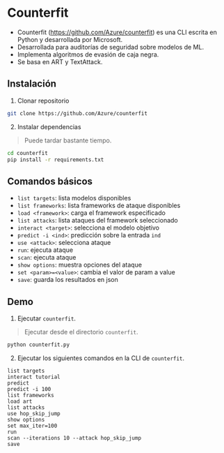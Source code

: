 # Counterfit

* Counterfit (https://github.com/Azure/counterfit) es una CLI escrita en Python y desarrollada por Microsoft.
* Desarrollada para auditorías de seguridad sobre modelos de ML.
* Implementa algoritmos de evasión de caja negra.
* Se basa en ART y TextAttack.

## Instalación

1. Clonar repositorio

  ```bash
  git clone https://github.com/Azure/counterfit
  ```

2. Instalar dependencias

  > Puede tardar bastante tiempo.

  ```bash
  cd counterfit
  pip install -r requirements.txt
  ```

## Comandos básicos

* `list targets`: lista modelos disponibles
* `list frameworks`: lista frameworks de ataque disponibles
* `load <framework>`: carga el framework especificado
* `list attacks`: lista ataques del framework seleccionado
* `interact <target>`: selecciona el modelo objetivo
* `predict -i <ind>`: predicción sobre la entrada `ind`
* `use <attack>`: selecciona ataque
* `run`: ejecuta ataque
* `scan`: ejecuta ataque
* `show options`: muestra opciones del ataque
* `set <param>=<value>`: cambia el valor de param a value
* `save`: guarda los resultados en json

## Demo

1. Ejecutar `counterfit`.

  > Ejecutar desde el directorio `counterfit`.

  ```bash
  python counterfit.py
  ```

2. Ejecutar los siguientes comandos en la CLI de `counterfit`.

  ```
  list targets
  interact tutorial
  predict
  predict -i 100
  list frameworks
  load art
  list attacks
  use hop_skip_jump
  show options
  set max_iter=100
  run
  scan --iterations 10 --attack hop_skip_jump
  save
  ```

